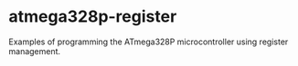 # atmega328p-register
Examples of programming the ATmega328P microcontroller using register management.

